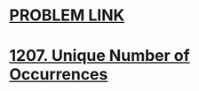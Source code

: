 # [PROBLEM LINK](https://leetcode.com/problems/unique-number-of-occurrences/?envType=study-plan-v2&envId=leetcode-75)

# [1207. Unique Number of Occurrences](https://leetcode.com/problems/unique-number-of-occurrences/?envType=study-plan-v2&envId=leetcode-75)
